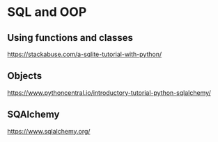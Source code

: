 # SQL and OOP

## Using functions and classes

<https://stackabuse.com/a-sqlite-tutorial-with-python/>

## Objects

<https://www.pythoncentral.io/introductory-tutorial-python-sqlalchemy/>

## SQAlchemy

<https://www.sqlalchemy.org/>
